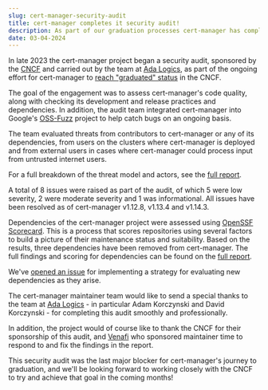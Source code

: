 ```yaml
---
slug: cert-manager-security-audit
title: cert-manager completes it security audit!
description: As part of our graduation processes cert-manager has completed a security audit of the project
date: 03-04-2024
---
```


In late 2023 the cert-manager project began a security audit, sponsored by the [CNCF](https://www.cncf.io/) and carried out by the team at [Ada Logics](https://adalogics.com/), as part of the ongoing effort for cert-manager to  [reach "graduated" status](https://github.com/cncf/toc/pull/1212) in the CNCF.

The goal of the engagement was to assess cert-manager's code quality, along with checking its development and release practices and dependencies. In addition, the audit team integrated cert-manager into Google's [OSS-Fuzz](https://github.com/google/oss-fuzz) project to help catch bugs on an ongoing basis.

The team evaluated threats from contributors to cert-manager or any of its dependencies, from users on the clusters where cert-manager is deployed and from external users in cases where cert-manager could process input from untrusted internet users. 

For a full breakdown of the threat model and actors, see the [full report](TODO).

A total of 8 issues were raised as part of the audit, of which 5 were low severity, 2 were moderate severity and 1 was informational. All issues have been resolved as of cert-manager v1.12.8, v1.13.4 and v1.14.3.

Dependencies of the cert-manager project were assessed using [OpenSSF Scorecard](https://github.com/ossf/scorecard). This is a process that scores repositories using several factors to build a picture of their maintenance status and suitability. Based on the results, three dependencies have been removed from cert-manager. The full findings and scoring for dependencies can be found on the [full report](TODO). 

We've [opened an issue](TODO) for implementing a strategy for evaluating new dependencies as they arise.

The cert-manager maintainer team would like to send a special thanks to the team at [Ada Logics](https://adalogics.com/) - in particular Adam Korczynski and David Korczynski - for completing this audit smoothly and professionally.

In addition, the project would of course like to thank the CNCF for their sponsorship of this audit, and [Venafi](https://venafi.com/) who sponsored maintainer time to respond to and fix the findings in the report.

This security audit was the last major blocker for cert-manager's journey to graduation, and we'll be looking forward to working closely with the CNCF to try and achieve that goal in the coming months!
